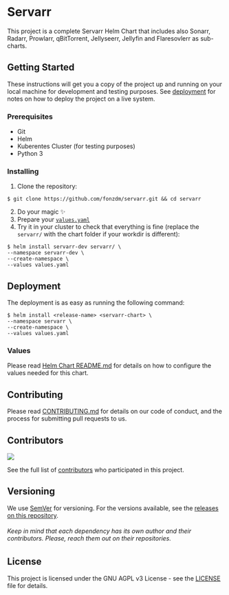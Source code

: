 # Servarr

This project is a complete Servarr Helm Chart that includes also Sonarr, Radarr, Prowlarr, qBitTorrent, Jellyseerr, Jellyfin and Flaresovlerr as sub-charts.

## Getting Started

These instructions will get you a copy of the project up and running on your local machine for development and testing purposes. See [deployment](#deployment) for notes on how to deploy the project on a live system.

### Prerequisites

- Git
- Helm
- Kuberentes Cluster (for testing purposes)
- Python 3

### Installing

1. Clone the repository:

```shell
$ git clone https://github.com/fonzdm/servarr.git && cd servarr
```

2. Do your magic ✨
3. Prepare your [`values.yaml`](#values)
4. Try it in your cluster to check that everything is fine (replace the `servarr/` with the chart folder if your workdir is different):

```shell
$ helm install servarr-dev servarr/ \
--namespace servarr-dev \
--create-namespace \
--values values.yaml
```

## Deployment

The deployment is as easy as running the following command:

```shell
$ helm install <release-name> <servarr-chart> \
--namespace servarr \
--create-namespace \
--values values.yaml
```

### Values

Please read [Helm Chart README.md](./servarr/README.md) for details on how to configure the values needed for this chart.

## Contributing

Please read [CONTRIBUTING.md](./CONTRIBUTING.md) for details on our code of conduct, and the process for submitting pull requests to us.

## Contributors

<a href="https://github.com/fonzdm/servarr/graphs/contributors">
  <img src="https://contrib.rocks/image?repo=fonzdm/servarr" />
</a>

See the full list of [contributors](https://github.com/fonzdm/servarr/contributors) who participated in this project.

## Versioning

We use [SemVer](http://semver.org/) for versioning. For the versions available, see the [releases on this repository](https://github.com/fonzdm/servarr/releases). 

###### Keep in mind that each dependency has its own author and their contributors. Please, reach them out on their repositories.

## License

This project is licensed under the GNU AGPL v3 License - see the [LICENSE](LICENSE) file for details.

<!--
## Acknowledgments

* Hat tip to anyone whose code was used
* Inspiration
* etc
-->

